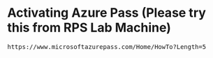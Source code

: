 # Activating Azure Pass (Please try this from RPS Lab Machine)
<pre>
https://www.microsoftazurepass.com/Home/HowTo?Length=5
</per>
